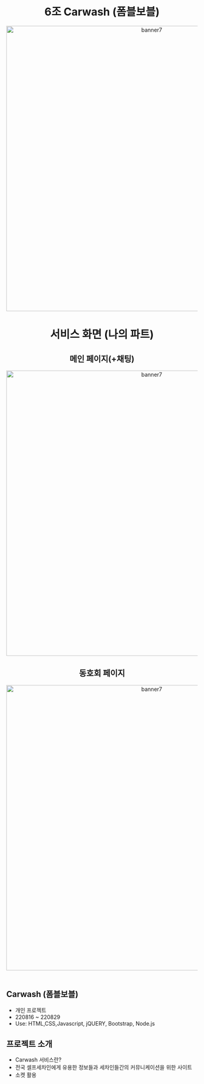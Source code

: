 <div align="center">
<h1>6조 Carwash (폼블보블)</h1>
<img width="750" alt="banner7" src="https://user-images.githubusercontent.com/87938427/198863515-9e1ff937-b793-4ec6-ac32-ef37b6d8156b.png">
</div>

<div align="center">
<h1>서비스 화면 (나의 파트)</h1>
<h2>메인 페이지(+채팅)</h2>
<img width="750" alt="banner7" src="https://user-images.githubusercontent.com/87938427/198863562-751dbc5c-b1e4-4e31-aff4-6c66eabec4e6.gif">
<h2>동호회 페이지</h2>
<img width="750" alt="banner7" src="https://user-images.githubusercontent.com/87938427/198863563-4cff6397-352c-40a2-b024-708c149a8b14.gif">
</div>
</br>

## Carwash (폼블보블)
- 개인 프로젝트
- 220816 ~ 220829
- Use: HTML,CSS,Javascript, jQUERY, Bootstrap, Node.js

## 프로젝트 소개
- Carwash 서비스란?
- 전국 셀프세차인에게 유용한 정보들과 세차인들간의 커뮤니케이션을 위한 사이트
- 소켓 활용
